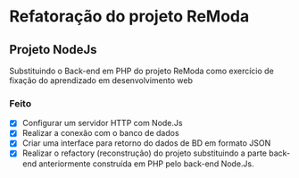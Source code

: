 # Refatoração do projeto ReModa

## Projeto NodeJs
Substituindo o Back-end em PHP do projeto ReModa como exercício de fixação do aprendizado em desenvolvimento web

### Feito

- [x] Configurar um servidor HTTP com Node.Js
- [x] Realizar a conexão com o banco de dados
- [x] Criar uma interface para retorno do dados de BD em formato JSON
- [x] Realizar o refactory (reconstrução) do projeto substituindo a parte back-end anteriormente construída em PHP pelo back-end Node.Js.
